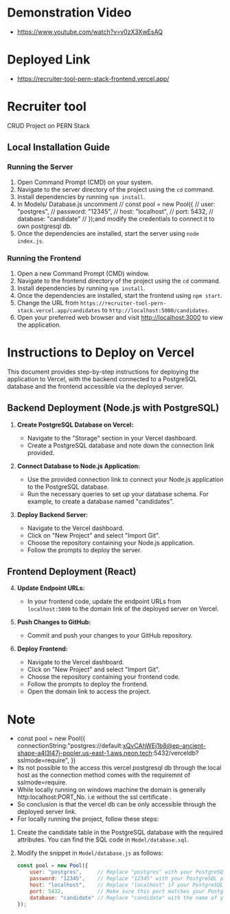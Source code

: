 # Demonstration Video
- https://www.youtube.com/watch?v=v0zX3XwEsAQ 

# Deployed Link
- https://recruiter-tool-pern-stack-frontend.vercel.app/

# Recruiter tool 

CRUD Project on PERN Stack

## Local Installation Guide

### Running the Server

1. Open Command Prompt (CMD) on your system.
2. Navigate to the server directory of the project using the `cd` command.
3. Install dependencies by running `npm install`.
4. In Models/ Database.js uncomment 
    // const pool = new Pool({
//   user: "postgres",
//   password: "12345",
//   host: "localhost",
//   port: 5432,
//   database: "candidate"
// });and modify the credentials to connect it to own postgresql db.
5. Once the dependencies are installed, start the server using `node index.js`.

### Running the Frontend

1. Open a new Command Prompt (CMD) window.
2. Navigate to the frontend directory of the project using the `cd` command.
3. Install dependencies by running `npm install`.
4. Once the dependencies are installed, start the frontend using `npm start`.
5. Change the URL from `https://recruiter-tool-pern-stack.vercel.app/candidates` to   `http://localhost:5000/candidates`.
6. Open your preferred web browser and visit [http://localhost:3000](http://localhost:3000) to view the application.


# Instructions to Deploy on Vercel

This document provides step-by-step instructions for deploying the application to Vercel, with the backend connected to a PostgreSQL database and the frontend accessible via the deployed server.

## Backend Deployment (Node.js with PostgreSQL)

1. **Create PostgreSQL Database on Vercel:**
   - Navigate to the "Storage" section in your Vercel dashboard.
   - Create a PostgreSQL database and note down the connection link provided.

2. **Connect Database to Node.js Application:**
   - Use the provided connection link to connect your Node.js application to the PostgreSQL database.
   - Run the necessary queries to set up your database schema. For example, to create a database named "candidates".

3. **Deploy Backend Server:**
   - Navigate to the Vercel dashboard.
   - Click on "New Project" and select "Import Git".
   - Choose the repository containing your Node.js application.
   - Follow the prompts to deploy the server.

## Frontend Deployment (React)

4. **Update Endpoint URLs:**
   - In your frontend code, update the endpoint URLs from `localhost:5000` to the domain link of the deployed server on Vercel.

5. **Push Changes to GitHub:**
   - Commit and push your changes to your GitHub repository.

6. **Deploy Frontend:**
   - Navigate to the Vercel dashboard.
   - Click on "New Project" and select "Import Git".
   - Choose the repository containing your frontend code.
   - Follow the prompts to deploy the frontend.
   - Open the domain link to access the project.

# Note 
- const pool = new Pool({
    connectionString:"postgres://default:xQvCAhWEj1b8@ep-ancient-shape-a4l3l47j-pooler.us-east-1.aws.neon.tech:5432/verceldb?sslmode=require",
  }) 
- Its not possible to the access this vercel postgresql db through the local host as the connection method comes with the requiremnt of sslmode=require. 
- While locally running on windows machine the domain is generally http:localhost:PORT_No. i.e without the ssl certificate . 
- So conclusion is that the vercel db can be only accessible through the deployed server link.
- For locally running the project, follow these steps:

1. Create the candidate table in the PostgreSQL database with the required attributes. You can find the SQL code in `Model/database.sql`.

2. Modify the snippet in `Model/database.js` as follows:

   ```javascript
   const pool = new Pool({
       user: "postgres",     // Replace "postgres" with your PostgreSQL username
       password: "12345",    // Replace "12345" with your PostgreSQL password
       host: "localhost",    // Replace "localhost" if your PostgreSQL server is hosted elsewhere
       port: 5432,           // Make sure this port matches your PostgreSQL server port
       database: "candidate" // Replace "candidate" with the name of your PostgreSQL database
   });


